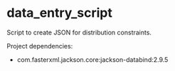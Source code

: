 # data_entry_script

Script to create JSON for distribution constraints.

Project dependencies:
- com.fasterxml.jackson.core:jackson-databind:2.9.5
